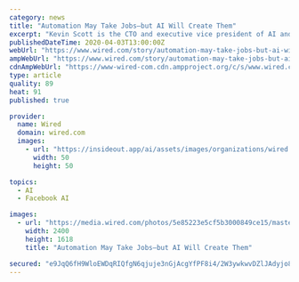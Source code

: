 ```yaml
---
category: news
title: "Automation May Take Jobs—but AI Will Create Them"
excerpt: "Kevin Scott is the CTO and executive vice president of AI and research at Microsoft. He's the author of the book Reprogramming the American Dream: From Rural America to Silicon Valley—Making AI Serve Us All. Musk’s words are very much on my mind as the car I drive (it’s not autonomous, not yet) crests a hill in the rural southern Piedmont ..."
publishedDateTime: 2020-04-03T13:00:00Z
webUrl: "https://www.wired.com/story/automation-may-take-jobs-but-ai-will-create-them/"
ampWebUrl: "https://www.wired.com/story/automation-may-take-jobs-but-ai-will-create-them/amp"
cdnAmpWebUrl: "https://www-wired-com.cdn.ampproject.org/c/s/www.wired.com/story/automation-may-take-jobs-but-ai-will-create-them/amp"
type: article
quality: 89
heat: 91
published: true

provider:
  name: Wired
  domain: wired.com
  images:
    - url: "https://insideout.app/ai/assets/images/organizations/wired.com-50x50.jpg"
      width: 50
      height: 50

topics:
  - AI
  - Facebook AI

images:
  - url: "https://media.wired.com/photos/5e85223e5cf5b3000849ce15/master/pass/OpEd-AI-Factory-833655698.jpg"
    width: 2400
    height: 1618
    title: "Automation May Take Jobs—but AI Will Create Them"

secured: "e9JqQ6fH9WloEWDqRIQfgN6qjuje3nGjAcgYfPF8i4/2W3ywkwvDZlJAdyjo8SOFLCEClxCoVJC3dHzD9yyhlpSKgvVsoTJsHLhQvQYSSwSt4eSkan2JftOvXKEGnFJh77HUZ6j2eqEcQg+yDr7p9nSyTYUEgXpnSIvxkw/mAOfPZMVO9zS50c4AViueTDXb75u6WATZLTcEbY9R8mKoHunxsqHs5w8MJd5hG6v+X25NWF81kvAGbomluYK12tiX7GGtKOUjD8t3uFX9gFw1s41WlXcd/wFHwijcnkQxZD34ZhIwz7PcHrQhUV61V+eQ7cWUNLovLyEihXNjjwKRg5+pG/5xKBp4gZIfcVAKRXAOeOotTw0DPvIFJNzyWcNmbQl7zRj94vvDFnvUsQE3+3Nq4QykjkLREe1ab0EA0Zcynw7bsxBrzQqdgnmCyV5iqwAEkwFdt4EEcnrniCft0Aacd7bX0Erx1z8UztbaEiU=;EdU56FSYLT7j2hUFaQoZvg=="
---
```


